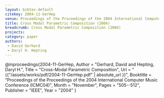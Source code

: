 ```yaml
---
layout: bibtex-default
citekey: 2004-11-GerHep
venue: Proceedings of the Proceedings of the 2004 International Computer Music Conference  ICMC04 
title: Cross Modal Parametric Composition (2004)
breadcrumb: Cross Modal Parametric Composition (2004)
projects:
category: paper
authors:
 - David Gerhard 
 - Daryl H. Hepting 
---
```

@inproceedings{2004-11-GerHep,
	Author =  "Gerhard, David and Hepting, Daryl H.",
	Title =  "Cross-Modal Parametric Composition",
	Url = \"{{"/assets/works/pdf/2004-11-GerHep.pdf" | absolute_url }}\",
	Booktitle =  "Proceedings of the Proceedings of the 2004 International Computer Music Conference (ICMC04)",
	Month =  "November",
	Pages =  "505--512",
	Publisher =  "IEEE",
	Year =  "2004"
}
